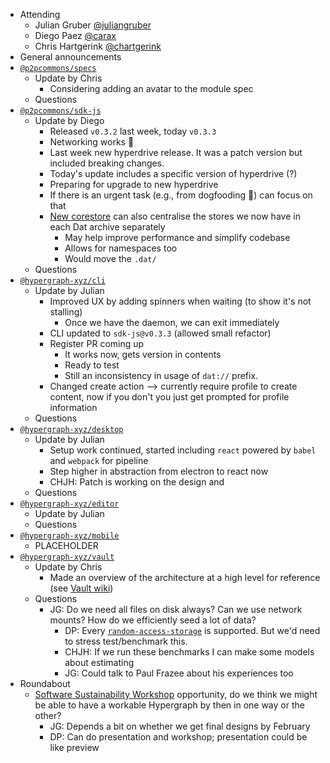 -   Attending
    - Julian Gruber [@juliangruber](https://twitter.com/juliangruber)
    - Diego Paez [@carax](https://twitter.com/carax)
    - Chris Hartgerink [@chartgerink](https://twitter.com/chartgerink)
-   General announcements
-   [`@p2pcommons/specs`](https://github.com/p2pcommons/specs)
    - Update by Chris
        - Considering adding an avatar to the module spec
    - Questions
-   [`@p2pcommons/sdk-js`](https://github.com/p2pcommons/sdk-js)
    - Update by Diego
        - Released `v0.3.2` last week, today `v0.3.3`
        - Networking works :confetti_ball:
        - Last week new hyperdrive release. It was a patch version but included breaking changes.
        - Today's update includes a specific version of hyperdrive (?)
        - Preparing for upgrade to new hyperdrive
        - If there is an urgent task (e.g., from dogfooding :hotdog:) can focus on that
        - [New corestore](https://github.com/andrewosh/corestore-swarm-networking) can also centralise the stores we now have in each Dat archive separately
            - May help improve performance and simplify codebase
            - Allows for namespaces too
            - Would move the `.dat/`
    - Questions
-   [`@hypergraph-xyz/cli`](https://github.com/hypergraph-xyz/cli)
    - Update by Julian
        - Improved UX by adding spinners when waiting (to show it's not stalling)
            - Once we have the daemon, we can exit immediately
        - CLI updated to `sdk-js@v0.3.3` (allowed small refactor)
        - Register PR coming up
            - It works now, gets version in contents
            - Ready to test
            - Still an inconsistency in usage of `dat://` prefix.
        - Changed create action --> currently require profile to create content, now if you don't you just get prompted for profile information
    - Questions
-   [`@hypergraph-xyz/desktop`](https://github.com/hypergraph-xyz/desktop)
    - Update by Julian
        - Setup work continued, started including `react` powered by `babel` and `webpack` for pipeline
        - Step higher in abstraction from electron to react now 
        - CHJH: Patch is working on the design and 
    - Questions
-   [`@hypergraph-xyz/editor`](https://github.com/hypergraph-xyz/editor)
    - Update by Julian
    - Questions
-   [`@hypergraph-xyz/mobile`](https://github.com/hypergraph-xyz/mobile)
    - PLACEHOLDER
-   [`@hypergraph-xyz/vault`](https://github.com/hypergraph-xyz/vault)
    - Update by Chris
        - Made an overview of the architecture at a high level for reference (see [Vault wiki](https://github.com/hypergraph-xyz/vault/wiki))
    - Questions
        - JG: Do we need all files on disk always? Can we use network mounts? How do we efficiently seed a lot of data?
            - DP: Every [`random-access-storage`](https://github.com/random-access-storage) is supported. But we'd need to stress test/benchmark this.
            - CHJH: If we run these benchmarks I can make some models about estimating 
            - JG: Could talk to Paul Frazee about his experiences too
- Roundabout
  - [Software Sustainability Workshop](https://software.ac.uk/news/call-proposals-mini-workshops-and-demo-sessions-collaborations-workshop-2020) opportunity, do we think we might be able to have a workable Hypergraph by then in one way or the other?
    - JG: Depends a bit on whether we get final designs by February
    - DP: Can do presentation and workshop; presentation could be like preview
